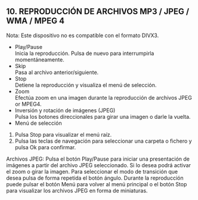 ## 10. REPRODUCCIÓN DE ARCHIVOS MP3 / JPEG / WMA / MPEG 4
Nota: Este dispositivo no es compatible con el formato DIVX3.
* Play/Pause
<br>Inicia la reproducción. Pulsa de nuevo para interrumpirla momentáneamente.
* Skip
<br>Pasa al archivo anterior/siguiente.
* Stop
<br>Detiene la reproducción y visualiza el menú de selección.
* Zoom
<br>Efectúa zoom en una imagen durante la reproducción de archivos JPEG or MPEG4.
* Inversión y rotación de imágenes (JPEG)
<br>Pulsa los botones direccionales para girar una imagen o darle la vuelta.
* Menú de selección

1. Pulsa Stop para visualizar el menú raíz.
2. Pulsa las teclas de navegación para seleccionar una carpeta o fichero y pulsa Ok para confirmar.

Archivos JPEG:
Pulsa el botón Play/Pause para iniciar una presentación de imágenes a partir del archivo JPEG seleccionado. Si lo desea podrá activar el zoom o girar la imagen. Para seleccionar el modo de transición que desea pulsa de forma repetida el botón ángulo. Durante la reproducción puede pulsar el botón Menú para volver al menú principal o el botón Stop para visualizar los archivos JPEG en forma de miniaturas.
